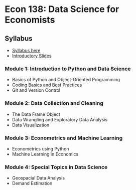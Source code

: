 # Econ 138: Data Science for Economists

## Syllabus
- [Syllabus here](https://github.com/mox-ds4upse/ds4upse-2425s2/blob/main/%5BEcon138%5D%20Ballo_Syllabus.pdf)
- [Introductory Slides](https://github.com/mox-ds4upse/ds4upse-2425s2/blob/main/00%20Introduction.pdf)

### Module 1: Introduction to Python and Data Science
- Basics of Python and Object-Oriented Programming
- Coding Basics and Best Practices
- Git and Version Control

### Module 2: Data Collection and Cleaning
- The Data Frame Object
- Data Wrangling and Exploratory Data Analysis
- Data Visualization

### Module 3: Econometrics and Machine Learning
- Econometrics using Python
- Machine Learning in Economics

### Module 4: Special Topics in Data Science
- Geospacial Data Analysis
- Demand Estimation
